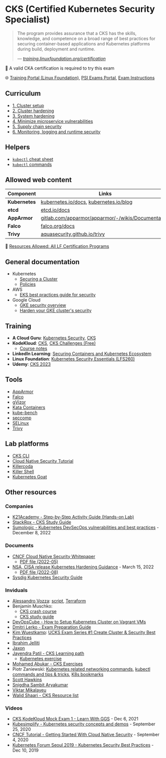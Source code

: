 #  CKS (Certified Kubernetes Security Specialist)

> The program provides assurance that a CKS has the skills, knowledge, and competence on a broad range of best practices for securing container-based applications and Kubernetes platforms during build, deployment and runtime.
>
> &mdash; <cite>[training.linuxfoundation.org/certification](https://training.linuxfoundation.org/certification/certified-kubernetes-security-specialist/)</cite>

🚩 A valid CKA certification is required to try this exam

🌐 [Training Portal (Linux Foundation)](https://trainingportal.linuxfoundation.org/learn/dashboard), [PSI Exams Portal](https://test-takers.psiexams.com/linux/manage/my-tests), [Exam Instructions](https://docs.linuxfoundation.org/tc-docs/certification/important-instructions-cks)

## Curriculum

* [1. Cluster setup](1-cluster-setup.md)
* [2. Cluster hardening](2-cluster-hardening.md)
* [3. System hardening](3-system-hardening.md)
* [4. Minimize microservice vulnerabilities](4-minimize-microservice-vulnerabilities.md)
* [5. Supply chain security](5-supply-chain-security.md)
* [6. Monitoring, logging and runtime security](6-monitoring-logging-runtime-security.md)

## Helpers

* [`kubectl` cheat sheet](https://kubernetes.io/docs/reference/kubectl/cheatsheet/)
* [`kubectl` commands](https://kubernetes.io/docs/reference/generated/kubectl/kubectl-commands)

## Allowed web content

Component      | Links
---------------|-----------------------------------------------------------------------------------------------------------------
**Kubernetes** | [kubernetes.io/docs](https://kubernetes.io/docs/), [kubernetes.io/blog](https://kubernetes.io/blog/)
**etcd**       | [etcd.io/docs](https://etcd.io/docs/)
**AppArmor**   | [gitlab.com/apparmor/apparmor/-/wikis/Documentation](https://gitlab.com/apparmor/apparmor/-/wikis/Documentation)
**Falco**      | [falco.org/docs](https://falco.org/docs/)
**Trivy**      | [aquasecurity.github.io/trivy](https://aquasecurity.github.io/trivy/)

📌 [Resources Allowed: All LF Certification Programs](https://docs.linuxfoundation.org/tc-docs/certification/certification-resources-allowed#certified-kubernetes-security-specialist-cks)

## General documentation

* Kubernetes
  * [Securing a Cluster](https://kubernetes.io/docs/tasks/administer-cluster/securing-a-cluster/)
  * [Policies](https://kubernetes.io/docs/concepts/policy/)
* AWS
  * [EKS best practices guide for security](https://aws.github.io/aws-eks-best-practices/security/docs/)
* Google Cloud
  * [GKE security overview](https://cloud.google.com/kubernetes-engine/docs/concepts/security-overview)
  * [Harden your GKE cluster's security](https://cloud.google.com/kubernetes-engine/docs/how-to/hardening-your-cluster)

## Training

* **A Cloud Guru**: [Kubernetes Security](https://learn.acloud.guru/course/7d2c29e7-cdb2-4f44-8744-06332f47040e/dashboard), [CKS](https://learn.acloud.guru/course/certified-kubernetes-security-specialist/dashboard)
* **KodeKloud**: [CKS](https://kodekloud.com/courses/certified-kubernetes-security-specialist-cks/), [CKS Challenges (Free)](https://kodekloud.com/courses/certified-kubernetes-security-specialist-cks/)
  * [Course notes](https://github.com/kodekloudhub/certified-kubernetes-security-specialist-cks-course)
* **LinkedIn Learning**: [Securing Containers and Kubernetes Ecosystem](https://www.linkedin.com/learning/securing-containers-and-kubernetes-ecosystem/protect-your-containers-and-kubernetes-ecosystem)
* **Linux Foundation**: [Kubernetes Security Essentials (LFS260)](https://training.linuxfoundation.org/training/kubernetes-security-essentials-lfs260/)
* **Udemy**: [CKS 2023](https://www.udemy.com/course/certified-kubernetes-security-specialist/)

## Tools

* [AppArmor](tools/apparmor.md)
* [Falco](tools/falco.md)
* [gVizor](tools/gvizor.md)
* [Kata Containers](tools/katacontainers.md)
* [kube-bench](tools/kube-bench.md)
* [seccomp](tools/seccomp.md)
* [SELinux](tools/selinux.md)
* [Trivy](tools/trivy.md)

## Lab platforms

* [CKS CLI](https://cks.kubernetes.tn/)
* [Cloud Native Security Tutorial](https://tutorial.kubernetes-security.info/)
* [Killercoda](https://killercoda.com/killer-shell-cks)
* [Killer Shell](https://github.com/killer-sh/cks-course-environment)
* [Kubernetes Goat](https://madhuakula.com/kubernetes-goat/)

## Other resources

### Companies

* [K21Academy - Step-by-Step Activity Guide (Hands-on Lab)](https://k21academy.com/docker-kubernetes/certified-kubernetes-security-specialist-cks-step-by-step-activity-guide-hands-on-lab/#)
* [StackRox - CKS Study Guide](https://github.com/stackrox/Kubernetes_Security_Specialist_Study_Guide)
* [Sumologic - Kubernetes DevSecOps vulnerabilities and best practices](https://www.sumologic.com/blog/kubernetes-devsecops/) - December 8, 2022

### Documents

* [CNCF Cloud Native Security Whitepaper](https://github.com/cncf/tag-security/tree/main/security-whitepaper)
  * [PDF file (2022-05)](https://github.com/cncf/tag-security/blob/main/security-whitepaper/v2/CNCF_cloud-native-security-whitepaper-May2022-v2.pdf)
* [NSA, CISA release Kubernetes Hardening Guidance](https://www.nsa.gov/Press-Room/News-Highlights/Article/Article/2716980/nsa-cisa-release-kubernetes-hardening-guidance/) - March 15, 2022
  * [PDF file (2022-08)](https://media.defense.gov/2022/Aug/29/2003066362/-1/-1/0/CTR_KUBERNETES_HARDENING_GUIDANCE_1.2_20220829.PDF)
* [Sysdig Kubernetes Security Guide](https://sysdig.com/s-kubernetes-security-guide/)

### Inviduals

* [Alessandro Vozza](https://medium.com/@ams0): [script](https://gist.githubusercontent.com/ams0/0e57d15d53782c2c2259cce8545caa70/raw/d4e0686e4dc068ea146717af5d5a7be3dab97a4c/kubeadm-containerd.sh), [Terraform](https://github.com/ams0/CKS/blob/main/kubeadm-containerd-multinode/readme.md)
* Benjamin Muschko:
  * [CKS crash course](https://github.com/bmuschko/cks-crash-course)
  * [CKS study guide](https://github.com/bmuschko/cks-study-guide)
* [DevOpsCube - How to Setup Kubernetes Cluster on Vagrant VMs](https://devopscube.com/kubernetes-cluster-vagrant/)
* [Dmitri Lerko - Exam Preparation Guide](https://deploy.live/blog/cks-certified-kubernetes-security-specialist-exam-preparation-guide/)
* [Kim Wuestkamp](https://wuestkamp.medium.com/): [UCKS Exam Series #1 Create Cluster & Security Best Practices](https://itnext.io/cks-exam-series-1-create-cluster-security-best-practices-50e35aaa67ae)
* [Ibrahim Jelliti](https://github.com/ibrahimjelliti/CKSS-Certified-Kubernetes-Security-Specialist)
* [Jaxon](https://github.com/theJaxon/CKS)
* [Jayendra Patil - CKS Learning path](https://jayendrapatil.com/certified-kubernetes-security-specialist-cks-learning-path/)
  * [Kubernetes exercise](https://github.com/jayendrapatil/kubernetes-exercises)
* [Mohamed Abukar - CKS Exercises](https://github.com/moabukar/CKS-Exercises-Certified-Kubernetes-Security-Specialist)
* Piotr Zaniewski: [Kubernetes related networking commands](https://gist.github.com/Piotr1215/23cf678d74079f98dc7be731e6a3f1d1#file-cka-networking-commands-md), [kubectl commands and tips & tricks](https://gist.github.com/Piotr1215/443fb83c89958139f0c67ec70b111da2#file-kubectl-commands-md), [K8s bookmarks](https://gist.github.com/Piotr1215/016ba7218a1a949574786fb9b92382c1#file-k8s-bookmarks-cka-ckad-html)
* [Scott Hawkins](https://github.com/echoboomer/k8s-cks-notes)
* [Snigdha Sambit Aryakumar](https://github.com/snigdhasambitak/cks)
* [Viktar Mikalayeu](https://github.com/ViktorUJ/cks)
* [Walid Shaari - CKS Resource list](https://github.com/walidshaari/Certified-Kubernetes-Security-Specialist)

### Videos

* [CKS KodeKloud Mock Exam 1 - Learn With GGS](https://www.youtube.com/watch?v=7eH7vfT0axA&list=PLglXbBWxN2H9-ATq0ShHVlMWskhRgvdJz) - Dec 6, 2021
* [Kubesimplify - Kubernetes security concepts and demos](https://youtu.be/VjlvS-qiz_U) - September 25, 2020
* [CNCF Tutorial - Getting Started With Cloud Native Security](https://youtu.be/MisS3wSds40) - September 4, 2020
* [Kubernetes Forum Seoul 2019 - Kubernetes Security Best Practices](https://youtu.be/wqsUfvRyYpw) - Dec 10, 2019
